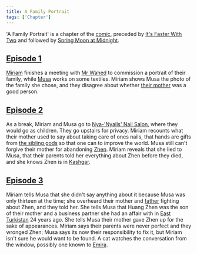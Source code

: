 ```yaml
---
title: A Family Portrait
tags: ['Chapter']
---
```

'A Family Portrait' is a chapter of the [comic](/_wiki/index.md), preceded by [It's Faster With Two](/_wiki/its-faster-with-two.md) and followed by [Spring Moon at Midnight](/_wiki/spring-moon-at-midnight.md).

## [Episode 1](https://tapas.io/episode/2080686)
[Miriam](/_wiki/miriam.md) finishes a meeting with [Mr Wahed](/_wiki/mr-wahed.md) to commission a portrait of their family, while [Musa](/_wiki/musa.md) works on some textiles. Miriam shows Musa the photo of the family she chose, and they disagree about whether [their mother](/_wiki/musas-mother.md) was a good person.

## [Episode 2](https://tapas.io/episode/2080688)
As a break, Miriam and Musa go to [Nya-'Nyails' Nail Salon](/_wiki/nya-nyails.md), where they would go as children. They go upstairs for privacy. Miriam recounts what their mother used to say about taking care of ones nails, that hands are gifts from [the sibling gods](/_wiki/al-muqit-and-al-baith.md) so that one can to improve the world. Musa still can't forgive their mother for abandoning [Zhen](/_wiki/zhen.md). Miriam reveals that she lied to Musa, that their parents told her everything about Zhen before they died, and she knows Zhen is in [Kashgar](/_wiki/kashgar.md).

## [Episode 3](https://tapas.io/episode/2080691)
Miriam tells Musa that she didn't say anything about it because Musa was only thirteen at the time; she overheard their mother and [father](/_wiki/musas-father.md) fighting about Zhen, and they told her. She tells Musa that Huang Zhen was the son of their mother and a business partner she had an affair with in [East Turkistan](/_wiki/eastern-turkistan.md) 24 years ago. She tells Musa their mother gave Zhen up for the sake of appearances. Miriam says their parents were never perfect and they wronged Zhen; Musa says its now their responsibility to fix it, but Miriam isn't sure he would want to be found. A cat watches the conversation from the window, possibly one known to [Emira](/_wiki/emira.md).

